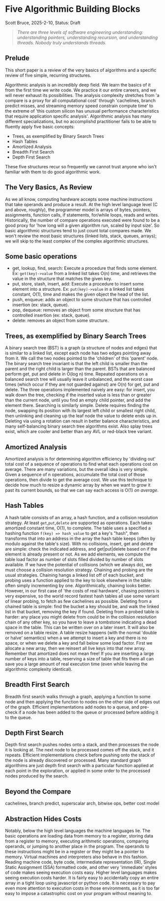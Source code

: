# Five Algorithmic Building Blocks

Scott Bruce, 2025-2-10, Status: Draft

>*There are three levels of software engineering understanding: understanding pointers, understanding recursion, and understanding threads. Nobody truly understands threads.*

## Prelude
This short paper is a review of the very basics of algorithms and a specific review of five simple, recurring structures. 

Algorithmic analysis is an incredibly deep field. We learn the basics of it from the first time we write code. We practice it our entire careers, and we will never exhaust its possibilities. The analysis complexity stretches from 'a compare is a proxy for all computational cost' through 'cachelines, branch predict misses, and streaming memory speed constrain compute time' to the extreme of 'this custom silicon has unusual performance characteristics that require application specific analysis'.  Algorithmic analysis has many different specializations, but no accomplishd practitioner fails to be able to fluently apply five basic concepts:
* Trees, as exemplified by Binary Search Trees
* Hash Tables
* Amortized Analysis
* Breadth First Search
* Depth First Search

These five structures recur so frequently we cannot trust anyone who isn't familiar with them to do good algorithmic work.

## The Very Basics, As Review

As we all know, computing hardware accepts some machine instructions that take operands and produce a result. At the high level language level (C and above, roughly), the programmer model is arrays of bytes, pointers, assignments, function calls, if statements, for/while loops, reads and writes. Historically, the number of compare operations executed were found to be a good proxy for 'how long will a given algorithm run, scaled by input size'. So basic algorithmic structures tend to just count total compares made. 
We won't review the most basic structures (linked lists, stack, queues, arrays); we will skip to the least complex of the complex algorithmic structures.


## Some basic operations
* get, lookup, find, search: Execute a procedure that finds some element. Ex: `get(key)->value` from a linked list takes O(n) time, and retrieves the value in the structure that matches the given key.
* put, store, stash, insert, add: Execute a procedure to insert some element into a structure.  Ex: `put(key)->value` in a linked list takes constant, O(1), time and makes the given object the head of the list.
* push, enqueue: adds an object to some structure that has controlled insertion (ex: stack, queue).
* pop, dequeue: removes an object from some structure that has controlled insertion (ex: stack, queue).
* delete: removes an object from some structure.

## Trees, as exemplified by Binary Search Trees
A binary search tree (BST) is a graph (a structure of nodes and edges) that is similar to a linked list, except each node has two edges pointing away from it.  We call the two nodes pointed to the 'children' of this 'parent' node. The binary search tree invariant is that the left child is smaller than the parent and the right child is larger than the parent.  BSTs that are balanced perform get, put and delete in O(log n) time.  Repeated operations on a balanced search tree will usually leave it unbalanced, and the worst case times (which occur if they are not guarded against) are O(n) for get, put and delete.  The three operations implemented naively are easy: for insert, you walk down the tree, checking if the inserted value is less than or greater than the current node, until you find an empty child pointer, and add the element there. Searching is similarly simple. Delete requires finding the node, swapping its position with its largest left child or smallest right child, then unlinking and cleaning up the leaf node the value to delete ends up in.  Deleting via using a rotation can result in better balance characteristics, and many self-balancing binary search tree algorithms exist. Also splay trees exist, which are cooler and better than any AVL or red-black tree variant.

## Amortized Analysis
Amortized analysis is for determining algorithm efficiency by 'dividing out' total cost of a sequence of operations to find what each operations cost on average.  There are many variations, but the overall idea is very simple.  Given a sequence of n operations, accumulate the total cost of those operations, then divide to get the average cost.  We use this technique to decide how much to resize a dynamic array by when we want to grow it past its current bounds, so that we can say each access is O(1) _on average_.

## Hash Tables

A hash table consists of an array, a hash function, and a collision resolution strategy. At least `get`,`put`,`delete` are supported as operations. Each takes amortized constant time, O(1), to complete.
The table uses a specified a hashing function `f(key) => hash_value` to get a key's "hash", then transforms that into an address in the array the hash table keeps (often by modulo against the table's size).  With no collisions, insert, get and delete are simple: check the indicated address, and get|put|delete based on if the element is already present or not. As we add elements, we compute the table load factor as number of slots filled divided by number of slots available. If we have the potential of collisions (which we always do), we must choose a collision resolution strategy.  Chaining and probing are the usual strategies. Chaining hangs a linked list off of each bucket, and probing uses a function applied to the key to look elsewhere in the table: often simply incrementing by one. Algorithmically, chaining looks better. However, in our first case of 'the costs of real hardware', chasing pointers is very expensive, so the world record fastest hash tables all use some variant of linear probing, to fetch as few cachelines as possible.  Deleting from a chained table is simple: find the bucket a key should be, and walk the linked list in that bucket, removing the key if found.  Deleting from a probed table is harder: any place you might delete from could be in the collision resolution chain of any other key, so you have to leave a tombstone indicating a dead space in the table. This can be written over on a later insert.  It will also be removed on a table resize.
A table resize happens (with the normal 'double or halve' semantics) when a we attempt to insert a key and there is no space, or when we delete a key and fall below some load factor.  First we allocate a new array, then we reinsert all live keys into that new array. Remember that amortized does not mean free! If you are inserting a large number of keys into a table, reserving a size of table that fits them all can save you a large amount of real execution time (even while leaving the algorithmic complexity identical).

## Breadth First Search

Breadth first search walks through a graph, applying a function to some node and then applying the function to nodes on the other side of edges out of the graph.  Efficient implementations add nodes to a queue, and pre-check if a node has been added to the queue or processed before adding it to the queue.  

## Depth First Search
Depth first search pushes nodes onto a stack, and then processes the node it is looking at.  The next node to be processed comes off the stack, and it repeats. Efficient implementations check before pushing onto the stack of the node is already discovered or processed.  Many standard graph algorithims are just depth first search with a particular function applied at each point in the exploration, or applied in some order to the processed nodes produced by the search.

## Beyond the Compare
cachelines, branch predict, superscalar arch, bitwise ops, better cost model

## Abstraction Hides Costs
Notably, below the high level languages the machine languages lie.  The basic operations are loading data from memory to a register, storing data from a register to memory, executing arithmetic operations, comparing operands, or jumping to another place in the program.  The operands to these instructions might be in a register or they might be a pointer to memory.  Virtual machines and interpreters also behave in this fashion. Reading machine code, byte code, intermediate representation (IR), Single Static Assignment (SSA) formatted code, and other very 'immediate' styles of code makes seeing execution costs easy.  Higher level languages makes seeing execution costs harder.  It is fairly easy to accidentally copy an entire array in a tight loop using javascript or python code. It is necessary to pay even more attention to execution costs in those environments, as it is too far easy to impose a catastrophic cost on your program without meaning to.

